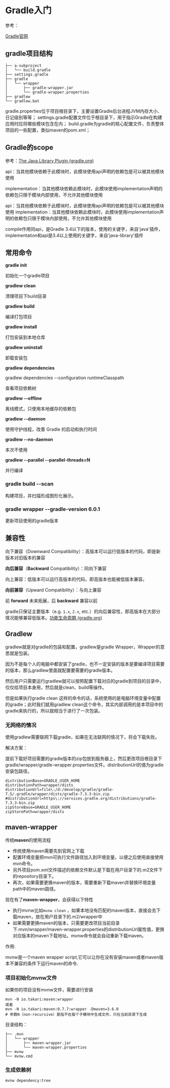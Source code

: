 # Gradle入门

参考：

[Gradle官网](https://docs.gradle.org/current/userguide/userguide.html)

## gradle项目结构

```shell
├── a-subproject
│   └── build.gradle
├── settings.gradle
├── gradle
│   └── wrapper
│       ├── gradle-wrapper.jar
│       └── gradle-wrapper.properties
├── gradlew
└── gradlew.bat
```

gradle.properties位于项目根目录下，主要设置Gradle后台进程JVM内存大小、日记级别等等；
settings.gradle配置文件位于根目录下，用于指示Gradle在构建应用时应将哪些模块包含在内；
build.gradle为gradle的核心配置文件，负责整体项目的一些配置，类似maven的pom.xml；

## Gradle的scope

参考：[The Java Library Plugin (gradle.org)](https://docs.gradle.org/current/userguide/java_library_plugin.html)

api：当其他模块依赖于此模块时，此模块使用api声明的依赖包是可以被其他模块使用

implementation：当其他模块依赖此模块时，此模块使用implementation声明的依赖包只限于模块内部使用，不允许其他模块使用

api：当其他模块依赖于此模块时，此模块使用api声明的依赖包是可以被其他模块使用
implementation：当其他模块依赖此模块时，此模块使用implementation声明的依赖包只限于模块内部使用，不允许其他模块使用

compile作用同api，是Gradle 3.4以下的版本，使用的关键字，来自'java'插件，implementation和api是3.4以上使用的关键字，来自'java-library'插件

## 常用命令

**gradle init** 

初始化一个gradle项目

**gradlew clean**

清理项目下build目录

**gradlew build**

编译打包项目

**gradlew install**

打包安装到本地仓库

**gradlew uninstall**

卸载安装包

**gradlew dependencies**

gradlew dependencies --configuration runtimeClasspath

查看项目依赖树

**gradlew --offline**

离线模式，只使用本地缓存的依赖包

**gradlew --daemon**

使用守护线程，改善 Gradle 的启动和执行时间

**gradlew --no-daemon**

本次不使用

**gradlew --parallel --parallel-threads=N**

并行编译

### gradle build --scan

构建项目，并扫描形成图形化展示。

### gradle wrapper --gradle-version 6.0.1

更新项目使用的gradle版本

## 兼容性

向下兼容（Downward Compatibility）：高版本可以运行低版本的代码，即是新版本对旧版本的兼容

**向后兼容**（**Backward** Compatibility）：同向下兼容

向上兼容：低版本可以运行高版本的代码，即高版本也能被低版本兼容。

**向前兼容**（Upward Compatibility）：与向上兼容

前 **forward** 未来拓展，后 **backward** 兼容以前

gradle只保证主要版本（e.g. `1.x`, `2.x`, etc.）的向后兼容性，即高版本在大部分情况能够兼容低版本。[功能生命周期 (gradle.org)](https://docs.gradle.org/current/userguide/feature_lifecycle.html#backwards_compatibility)

## Gradlew

gradlew就是对gradle的包装和配置，gradlew是gradle Wrapper，Wrapper的意思就是包装。

因为不是每个人的电脑中都安装了gradle，也不一定安装的版本是要编译项目需要的版本，那么gradlew里面就配置要需要的gradle版本。

然后用户只需要运行gradlew就可以按照配置下载对应的gradle到项目的目录中，仅仅给项目本身用，然后就是clean、build等操作。

但是如果执行gradle clean 这样的命令的话，系统使用的是电脑环境变量中配置的gradle；此时我们就用gradlew clean这个命令，其实内部调用的是本项目中的gradle来执行的，所以就相当于进行了一次包装。

### 无网络的情况

使用gradlew需要联网下载gradle，如果在无法联网的情况下，将会下载失败。

解决方案：

提前下载好项目需要的gradle版本的zip包放到服务器上，然后更改项目根目录下gradle/wrapper/gradle-wrapper.properties文件。distributionUrl的值为gradle安装包路径。

```properties
distributionBase=GRADLE_USER_HOME
distributionPath=wrapper/dists
distributionUrl=file\:/d:/develop/gradle/gradle-7.5/.gradle/wrapper/dists/gradle-7.3.3-bin.zip
#distributionUrl=https\://services.gradle.org/distributions/gradle-7.3.3-bin.zip
zipStoreBase=GRADLE_USER_HOME
zipStorePath=wrapper/dists
```

## maven-wrapper

传统**maven**的使用流程

- 传统使用maven需要先到官网上下载
- 配置环境变量把mvn可执行文件路径加入到环境变量，以便之后使用直接使用mvn命令。
- 另外项目pom.xml文件描述的依赖文件默认是下载在用户目录下的.m2文件下的repository目录下。
- 再次，如果需要更换maven的版本，需要重新下载maven并替换环境变量path中的maven路径。

现在有了**maven-wrapper**，会获得以下特性

- 执行mvnw比如`mvnw clean` ，如果本地没有匹配的maven版本，直接会去下载maven，放在用户目录下的.m2/wrapper中
- 如果需要更换maven的版本，只需要更改项目当前目录下.mvn/wrapper/maven-wrapper.properties的distributionUrl属性值，更换对应版本的maven下载地址。mvnw命令就会自动重新下载maven。

作用:

mvnw是一个maven wrapper script,它可以让你在没有安装maven或者maven版本不兼容的条件下运行maven的命令.

### 项目初始化mvnw文件

如果你的项目没有mvnw文件，需要进行安装

```shell
mvn -N io.takari:maven:wrapper
或者
mvn -N io.takari:maven:0.7.7:wrapper -Dmaven=3.6.0
# 参数N（non-recursive）是指不在每个子模块中生成文件，只在当前目录下生成
```

目录结构：

```shell
├── .mvn 
│   └── wrapper 
│       ├── maven-wrapper.jar 
│       └── maven-wrapper.properties 
├── mvnw 
└── mvnw.cmd
```

### 生成依赖树

```shell
mvnw dependency:tree 
```

